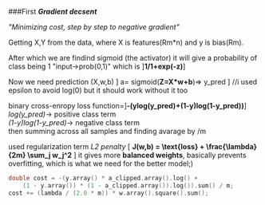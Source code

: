###First ***Gradient decsent***

*"Minimizing cost, step by step to negative gradient"*

Getting X,Y from the data, where X is features(Rm*n) and y is bias(Rm). 

After which we are findind sigmoid (the activator) it will give a probability of class being 1 "input->prob(0,1)"
which is
\]**1/1+exp(-z)**\]

Now we need prediction (X,w,b)
\]
a= sigmoid(**Z=X*w+b**)=> y_pred
\]
//i used epsilon to avoid log(0) but it should work without it too

binary cross-enropy loss function=\]**-(ylog(y_pred)+(1-y)log(1-y_pred))**\]
*log(y_pred)*-> positive class term    
*(1-y)log(1-y_pred)*-> negative class term     
then summing across all samples and finding avarage by /m 

used regularization term *L2 penalty*
\[
**J(w,b) = \text{loss} + \frac{\lambda}{2m} \sum_j w_j^2**
\]
it gives more **balanced weights**, basically prevents overfitting, which is what we need for the better model;)

```cpp
double cost = -(y.array() * a_clipped.array().log() +
    (1 - y.array()) * (1 - a_clipped.array()).log()).sum() / m;
cost += (lambda / (2.0 * m)) * w.array().square().sum();
